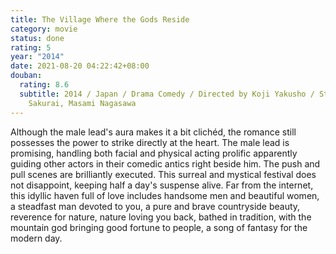 ```yaml
---
title: The Village Where the Gods Reside
category: movie
status: done
rating: 5
year: "2014"
date: 2021-08-20 04:22:42+08:00
douban:
  rating: 8.6
  subtitle: 2014 / Japan / Drama Comedy / Directed by Koji Yakusho / Starring Sho
    Sakurai, Masami Nagasawa
---
```


Although the male lead's aura makes it a bit clichéd, the romance still possesses the power to strike directly at the heart. The male lead is promising, handling both facial and physical acting prolific apparently guiding other actors in their comedic antics right beside him. The push and pull scenes are brilliantly executed. This surreal and mystical festival does not disappoint, keeping half a day's suspense alive. Far from the internet, this idyllic haven full of love includes handsome men and beautiful women, a steadfast man devoted to you, a pure and brave countryside beauty, reverence for nature, nature loving you back, bathed in tradition, with the mountain god bringing good fortune to people, a song of fantasy for the modern day.
